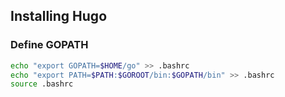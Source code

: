## Installing Hugo ##

### Define GOPATH ###

```bash
echo "export GOPATH=$HOME/go" >> .bashrc
echo "export PATH=$PATH:$GOROOT/bin:$GOPATH/bin" >> .bashrc
source .bashrc
```
